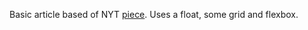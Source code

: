 Basic article based of NYT <a href="http://www.nytimes.com/2014/03/18/science/space/detection-of-waves-in-space-buttresses-landmark-theory-of-big-bang.html?_r=0">piece</a>. Uses a float, some grid and flexbox.
